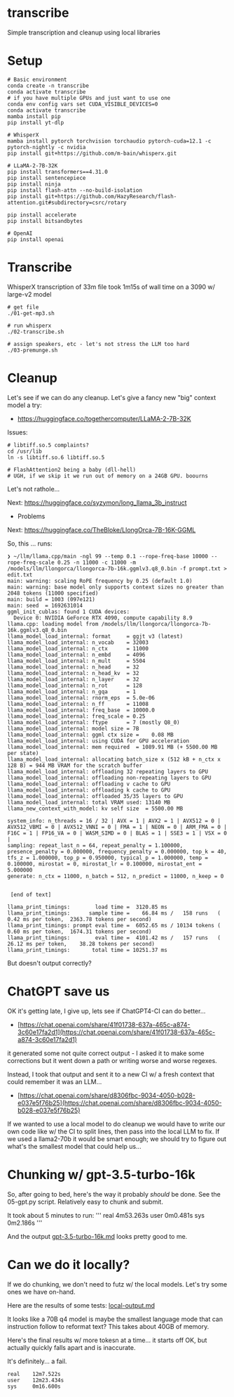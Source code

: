 # transcribe
Simple transcription and cleanup using local libraries

# Setup
```
# Basic environment
conda create -n transcribe
conda activate transcribe
# if you have multiple GPUs and just want to use one
conda env config vars set CUDA_VISIBLE_DEVICES=0
conda activate transcribe
mamba install pip
pip install yt-dlp

# WhisperX
mamba install pytorch torchvision torchaudio pytorch-cuda=12.1 -c pytorch-nightly -c nvidia
pip install git+https://github.com/m-bain/whisperx.git

# LLaMA-2-7B-32K
pip install transformers==4.31.0
pip install sentencepiece
pip install ninja
pip install flash-attn --no-build-isolation
pip install git+https://github.com/HazyResearch/flash-attention.git#subdirectory=csrc/rotary

pip install accelerate
pip install bitsandbytes

# OpenAI
pip install openai
```
# Transcribe
WhisperX transcription of 33m file took 1m15s of wall time on a 3090 w/ large-v2 model

```
# get file
./01-get-mp3.sh

# run whisperx
./02-transcribe.sh

# assign speakers, etc - let's not stress the LLM too hard
./03-premunge.sh
```

# Cleanup
Let's see if we can do any cleanup. Let's give a fancy new "big" context model a try:
* https://huggingface.co/togethercomputer/LLaMA-2-7B-32K

Issues:
```
# libtiff.so.5 complaints?
cd /usr/lib
ln -s libtiff.so.6 libtiff.so.5

# FlashAttention2 being a baby (dll-hell)
# UGH, if we skip it we run out of memory on a 24GB GPU. boourns
```

Let's not rathole...

Next: https://huggingface.co/syzymon/long_llama_3b_instruct
* Problems

Next: https://huggingface.co/TheBloke/LlongOrca-7B-16K-GGML

So, this ... runs:
```
❯ ~/llm/llama.cpp/main -ngl 99 --temp 0.1 --rope-freq-base 10000 --rope-freq-scale 0.25 -n 11000 -c 11000 -m /models/llm/llongorca/llongorca-7b-16k.ggmlv3.q8_0.bin -f prompt.txt > edit.txt
main: warning: scaling RoPE frequency by 0.25 (default 1.0)
main: warning: base model only supports context sizes no greater than 2048 tokens (11000 specified)
main: build = 1003 (097e121)
main: seed  = 1692631014
ggml_init_cublas: found 1 CUDA devices:
  Device 0: NVIDIA GeForce RTX 4090, compute capability 8.9
llama.cpp: loading model from /models/llm/llongorca/llongorca-7b-16k.ggmlv3.q8_0.bin
llama_model_load_internal: format     = ggjt v3 (latest)
llama_model_load_internal: n_vocab    = 32003
llama_model_load_internal: n_ctx      = 11000
llama_model_load_internal: n_embd     = 4096
llama_model_load_internal: n_mult     = 5504
llama_model_load_internal: n_head     = 32
llama_model_load_internal: n_head_kv  = 32
llama_model_load_internal: n_layer    = 32
llama_model_load_internal: n_rot      = 128
llama_model_load_internal: n_gqa      = 1
llama_model_load_internal: rnorm_eps  = 5.0e-06
llama_model_load_internal: n_ff       = 11008
llama_model_load_internal: freq_base  = 10000.0
llama_model_load_internal: freq_scale = 0.25
llama_model_load_internal: ftype      = 7 (mostly Q8_0)
llama_model_load_internal: model size = 7B
llama_model_load_internal: ggml ctx size =    0.08 MB
llama_model_load_internal: using CUDA for GPU acceleration
llama_model_load_internal: mem required  = 1089.91 MB (+ 5500.00 MB per state)
llama_model_load_internal: allocating batch_size x (512 kB + n_ctx x 128 B) = 944 MB VRAM for the scratch buffer
llama_model_load_internal: offloading 32 repeating layers to GPU
llama_model_load_internal: offloading non-repeating layers to GPU
llama_model_load_internal: offloading v cache to GPU
llama_model_load_internal: offloading k cache to GPU
llama_model_load_internal: offloaded 35/35 layers to GPU
llama_model_load_internal: total VRAM used: 13140 MB
llama_new_context_with_model: kv self size  = 5500.00 MB

system_info: n_threads = 16 / 32 | AVX = 1 | AVX2 = 1 | AVX512 = 0 | AVX512_VBMI = 0 | AVX512_VNNI = 0 | FMA = 1 | NEON = 0 | ARM_FMA = 0 | F16C = 1 | FP16_VA = 0 | WASM_SIMD = 0 | BLAS = 1 | SSE3 = 1 | VSX = 0 | 
sampling: repeat_last_n = 64, repeat_penalty = 1.100000, presence_penalty = 0.000000, frequency_penalty = 0.000000, top_k = 40, tfs_z = 1.000000, top_p = 0.950000, typical_p = 1.000000, temp = 0.100000, mirostat = 0, mirostat_lr = 0.100000, mirostat_ent = 5.000000
generate: n_ctx = 11000, n_batch = 512, n_predict = 11000, n_keep = 0


 [end of text]

llama_print_timings:        load time =  3120.85 ms
llama_print_timings:      sample time =    66.84 ms /   158 runs   (    0.42 ms per token,  2363.78 tokens per second)
llama_print_timings: prompt eval time =  6052.65 ms / 10134 tokens (    0.60 ms per token,  1674.31 tokens per second)
llama_print_timings:        eval time =  4101.42 ms /   157 runs   (   26.12 ms per token,    38.28 tokens per second)
llama_print_timings:       total time = 10251.37 ms
```

But doesn't output correctly?

# ChatGPT save us
OK it's getting late, I give up, lets see if ChatGPT4-CI can do better...
* [https://chat.openai.com/share/41f01738-637a-465c-a874-3c60e17fa2d1](https://chat.openai.com/share/41f01738-637a-465c-a874-3c60e17fa2d1)

it generated some not quite correct output - I asked it to make some corrections but it went down a path or writing worse and worse regexes.

Instead, I took that output and sent it to a new CI w/ a fresh context that could remember it was an LLM...
* [https://chat.openai.com/share/d8306fbc-9034-4050-b028-e037e5f76b25](https://chat.openai.com/share/d8306fbc-9034-4050-b028-e037e5f76b25)



If we wanted to use a local model to do cleanup we would have to write our own code like w/ the CI to split lines, then pass into the local LLM to fix. If we used a llama2-70b it would be smart enough; we should try to figure out what's the smallest model that could help us...


# Chunking w/ gpt-3.5-turbo-16k
So, after going to bed, here's the way it probably *should* be done. See the 05-gpt.py script. Relatively easy to chunk and submit.

It took about 5 minutes to run:
'''
real    4m53.263s
user    0m0.481s
sys     0m2.186s
'''

And the output [gpt-3.5-turbo-16k.md](gpt-3.5-turbo-16k.md) looks pretty good to me.

# Can we do it locally?
If we do chunking, we don't need to futz w/ the local models. Let's try some ones we have on-hand.

Here are the results of some tests: [local-output.md](local-output.md)

It looks like a 70B q4 model is maybe the smallest language mode that can instruction follow to reformat text? This takes about 40GB of memory.

Here's the final results w/ more tokesn at a time... it starts off OK, but actually quickly falls apart and is inaccurate.

It's definitely... a fail.

```
real    12m7.522s
user    12m23.434s
sys     0m16.600s
```
